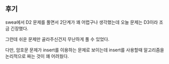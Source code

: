 ## 후기

swea에서 D2 문제를 풀면서 2단계가 꽤 어렵구나 생각했는데 오늘 문제는 D3이라 조금 긴장했다.

그런데 쉬운 문제만 골라주신건지 무난하게 풀 수 있었다.

다만, 암호문 문제가 insert를 이용하는 문제로 보이는데 insert를 사용할때 알고리즘을 논리적으로 짜는 것이 꽤 어려웠다.